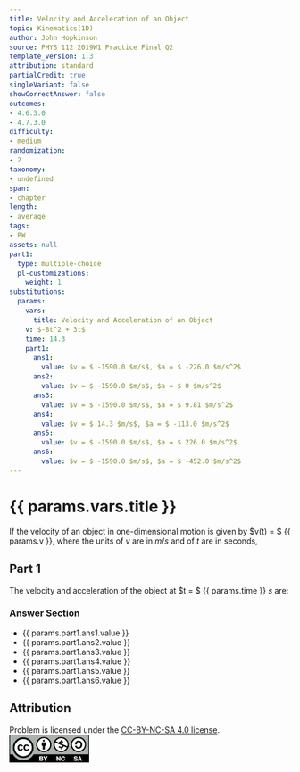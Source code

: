 ```yaml
---
title: Velocity and Acceleration of an Object
topic: Kinematics(1D)
author: John Hopkinson
source: PHYS 112 2019W1 Practice Final Q2
template_version: 1.3
attribution: standard
partialCredit: true
singleVariant: false
showCorrectAnswer: false
outcomes:
- 4.6.3.0
- 4.7.3.0
difficulty:
- medium
randomization:
- 2
taxonomy:
- undefined
span:
- chapter
length:
- average
tags:
- PW
assets: null
part1:
  type: multiple-choice
  pl-customizations:
    weight: 1
substitutions:
  params:
    vars:
      title: Velocity and Acceleration of an Object
    v: $-8t^2 + 3t$
    time: 14.3
    part1:
      ans1:
        value: $v = $ -1590.0 $m/s$, $a = $ -226.0 $m/s^2$
      ans2:
        value: $v = $ -1590.0 $m/s$, $a = $ 0 $m/s^2$
      ans3:
        value: $v = $ -1590.0 $m/s$, $a = $ 9.81 $m/s^2$
      ans4:
        value: $v = $ 14.3 $m/s$, $a = $ -113.0 $m/s^2$
      ans5:
        value: $v = $ -1590.0 $m/s$, $a = $ 226.0 $m/s^2$
      ans6:
        value: $v = $ -1590.0 $m/s$, $a = $ -452.0 $m/s^2$
---
```

# {{ params.vars.title }}
If the velocity of an object in one-dimensional motion is given by $v(t) = $ {{ params.v }}, where the units of $v$ are in $m/s$ and of $t$ are in seconds,

## Part 1

The velocity and acceleration of the object at $t = $ {{ params.time }} $s$ are:

### Answer Section

- {{ params.part1.ans1.value }}
- {{ params.part1.ans2.value }}
- {{ params.part1.ans3.value }}
- {{ params.part1.ans4.value }}
- {{ params.part1.ans5.value }}
- {{ params.part1.ans6.value }}

## Attribution

Problem is licensed under the [CC-BY-NC-SA 4.0 license](https://creativecommons.org/licenses/by-nc-sa/4.0/).<br> ![The Creative Commons 4.0 license requiring attribution-BY, non-commercial-NC, and share-alike-SA license.](https://raw.githubusercontent.com/firasm/bits/master/by-nc-sa.png)